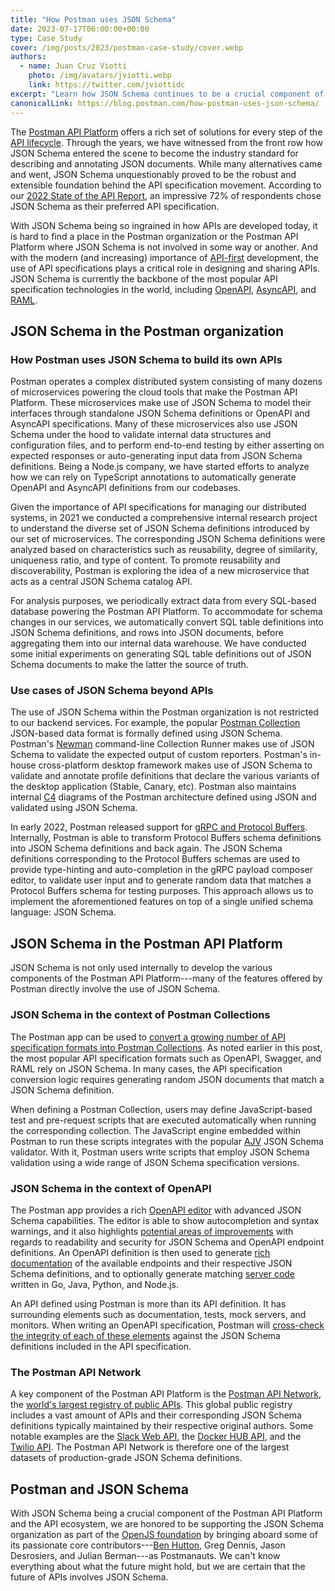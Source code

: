 ```yaml
---
title: "How Postman uses JSON Schema"
date: 2023-07-17T06:00:00+00:00
type: Case Study
cover: /img/posts/2023/postman-case-study/cover.webp
authors:
  - name: Juan Cruz Viotti
    photo: /img/avatars/jviotti.webp
    link: https://twitter.com/jviottidc
excerpt: "Learn how JSON Schema continues to be a crucial component of the Postman API Platform and the API ecosystem."
canonicalLink: https://blog.postman.com/how-postman-uses-json-schema/
---
```


The [Postman API Platform](https://blog.postman.com/announcing-postman-v10/) offers a rich set of solutions for every step of the [API lifecycle](https://www.postman.com/api-platform/api-lifecycle/). Through the years, we have witnessed from the front row how JSON Schema entered the scene to become the industry standard for describing and annotating JSON documents. While many alternatives came and went, JSON Schema unquestionably proved to be the robust and extensible foundation behind the API specification movement. According to our [2022 State of the API Report](https://www.postman.com/state-of-api/api-technologies/#api-technologies), an impressive 72% of respondents chose JSON Schema as their preferred API specification.

With JSON Schema being so ingrained in how APIs are developed today, it is hard to find a place in the Postman organization or the Postman API Platform where JSON Schema is not involved in some way or another. And with the modern (and increasing) importance of [API-first](https://www.postman.com/use-cases/api-first-development/) development, the use of API specifications plays a critical role in designing and sharing APIs. JSON Schema is currently the backbone of the most popular API specification technologies in the world, including [OpenAPI](https://www.openapis.org/), [AsyncAPI](https://www.asyncapi.com/), and [RAML](https://raml.org/).

## JSON Schema in the Postman organization

### How Postman uses JSON Schema to build its own APIs

Postman operates a complex distributed system consisting of many dozens of microservices powering the cloud tools that make the Postman API Platform. These microservices make use of JSON Schema to model their interfaces through standalone JSON Schema definitions or OpenAPI and AsyncAPI specifications. Many of these microservices also use JSON Schema under the hood to validate internal data structures and configuration files, and to perform end-to-end testing by either asserting on expected responses or auto-generating input data from JSON Schema definitions. Being a Node.js company, we have started efforts to analyze how we can rely on TypeScript annotations to automatically generate OpenAPI and AsyncAPI definitions from our codebases.

Given the importance of API specifications for managing our distributed systems, in 2021 we conducted a comprehensive internal research project to understand the diverse set of JSON Schema definitions introduced by our set of microservices. The corresponding JSON Schema definitions were analyzed based on characteristics such as reusability, degree of similarity, uniqueness ratio, and type of content. To promote reusability and discoverability, Postman is exploring the idea of a new microservice that acts as a central JSON Schema catalog API.

For analysis purposes, we periodically extract data from every SQL-based database powering the Postman API Platform. To accommodate for schema changes in our services, we automatically convert SQL table definitions into JSON Schema definitions, and rows into JSON documents, before aggregating them into our internal data warehouse. We have conducted some initial experiments on generating SQL table definitions out of JSON Schema documents to make the latter the source of truth.

### Use cases of JSON Schema beyond APIs

The use of JSON Schema within the Postman organization is not restricted to our backend services. For example, the popular [Postman Collection](https://www.postman.com/collection/) JSON-based data format is formally defined using JSON Schema. Postman's [Newman](https://learning.postman.com/docs/collections/using-newman-cli/command-line-integration-with-newman/) command-line Collection Runner makes use of JSON Schema to validate the expected output of custom reporters. Postman's in-house cross-platform desktop framework makes use of JSON Schema to validate and annotate profile definitions that declare the various variants of the desktop application (Stable, Canary, etc). Postman also maintains internal [C4](https://c4model.com/) diagrams of the Postman architecture defined using JSON and validated using JSON Schema.

In early 2022, Postman released support for [gRPC and Protocol Buffers](https://blog.postman.com/postman-now-supports-grpc/). Internally, Postman is able to transform Protocol Buffers schema definitions into JSON Schema definitions and back again. The JSON Schema definitions corresponding to the Protocol Buffers schemas are used to provide type-hinting and auto-completion in the gRPC payload composer editor, to validate user input and to generate random data that matches a Protocol Buffers schema for testing purposes. This approach allows us to implement the aforementioned features on top of a single unified schema language: JSON Schema.

## JSON Schema in the Postman API Platform

JSON Schema is not only used internally to develop the various components of the Postman API Platform---many of the features offered by Postman directly involve the use of JSON Schema.

### **JSON Schema in the context of Postman Collections**

The Postman app can be used to [convert a growing number of API specification formats into Postman Collections](https://learning.postman.com/docs/developer/collection-conversion/). As noted earlier in this post, the most popular API specification formats such as OpenAPI, Swagger, and RAML rely on JSON Schema. In many cases, the API specification conversion logic requires generating random JSON documents that match a JSON Schema definition.

When defining a Postman Collection, users may define JavaScript-based test and pre-request scripts that are executed automatically when running the corresponding collection. The JavaScript engine embedded within Postman to run these scripts integrates with the popular [AJV](https://ajv.js.org/) JSON Schema validator. With it, Postman users write scripts that employ JSON Schema validation using a wide range of JSON Schema specification versions.

### **JSON Schema in the context of OpenAPI**

The Postman app provides a rich [OpenAPI editor](https://learning.postman.com/docs/designing-and-developing-your-api/defining-an-api/) with advanced JSON Schema capabilities. The editor is able to show autocompletion and syntax warnings, and it also highlights [potential areas of improvements](https://learning.postman.com/docs/api-governance/api-definition/api-definition-warnings/) with regards to readability and security for JSON Schema and OpenAPI endpoint definitions. An OpenAPI definition is then used to generate [rich documentation](https://learning.postman.com/docs/publishing-your-api/documenting-your-api/) of the available endpoints and their respective JSON Schema definitions, and to optionally generate matching [server code](https://learning.postman.com/docs/designing-and-developing-your-api/generating-server-code/) written in Go, Java, Python, and Node.js.

An API defined using Postman is more than its API definition. It has surrounding elements such as documentation, tests, mock servers, and monitors. When writing an OpenAPI specification, Postman will [cross-check the integrity of each of these elements](https://learning.postman.com/docs/designing-and-developing-your-api/validating-elements-against-schema/) against the JSON Schema definitions included in the API specification.

### **The Postman API Network**

A key component of the Postman API Platform is the [Postman API Network](https://www.postman.com/api-network/), the [world's largest registry of public APIs](https://blog.postman.com/postman-public-api-network-is-now-the-worlds-largest-public-api-hub/). This global public registry includes a vast amount of APIs and their corresponding JSON Schema definitions typically maintained by their respective original authors. Some notable examples are the [Slack Web API](https://www.postman.com/slackhq/workspace/slack-api/collection/13509546-993e3b18-d277-4189-8ce5-af45df38e336), the [Docker HUB API](https://www.postman.com/dockerdev/workspace/docker-hub/collection/17990590-9574e087-2a50-4ecf-88b3-55f12a29d99e), and the [Twilio API](https://www.postman.com/twilio/workspace/twilio-api/overview). The Postman API Network is therefore one of the largest datasets of production-grade JSON Schema definitions.

## Postman and JSON Schema

With JSON Schema being a crucial component of the Postman API Platform and the API ecosystem, we are honored to be supporting the JSON Schema organization as part of the [OpenJS foundation](https://json-schema.org/blog/posts/json-schema-joins-the-openjsf) by bringing aboard some of its passionate core contributors---[Ben Hutton](https://blog.postman.com/ben-hutton-joins-postman-to-lead-json-schema-strategy/), Greg Dennis, Jason Desrosiers, and Julian Berman---as Postmanauts. We can't know everything about what the future might hold, but we are certain that the future of APIs involves JSON Schema.